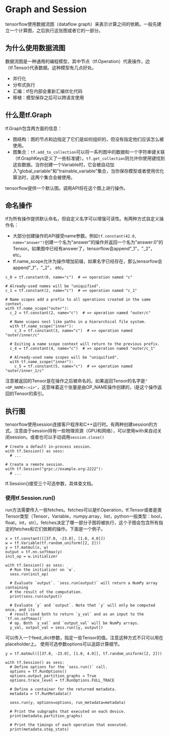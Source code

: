 # Graph and Session

tensorflow使用数据流图（dataflow graph）来表示计算之间的依赖。一般先建立一个计算图，之后执行这张图或者它的一部分。

## 为什么使用数据流图

数据流图是一种通用的编程模型，其中节点（tf.Operation）代表操作，边（tf.Tensor)代表数据。这种模型有几点好处。

- 并行化
- 分布式执行
- 汇编：tf在内部会重新汇编优化代码
- 移植：模型保存之后可以跨语言使用

## 什么是tf.Graph

tf.Graph包含两方面的信息：

- 图结构：图的节点和边指定了它们是如何组织的，但没有指定他们应该怎么被使用。
- 图集合：```tf.add_to_collection```可以将一系列图中的数据和一个字符串键关联（tf.GraphKeys定义了一些标准键）。```tf.get_collection```则允许你使用键找到这些数据。当你创建一个Variable时，它会被自动加入"global_variable"和"trainable_variable"集合，当你保存模型或者使用优化算法时，这两个集合会被使用。

tensorflow提供一个默认图。调用API将在这个图上进行操作。

## 命名操作

tf为所有操作提供默认命名，但自定义名字可以增强可读性。有两种方式自定义操作名：

- 大部分创建操作的API接受name参数。例如```tf.constant(42.0, name="answer")```创建一个名为"answer"的操作并返回一个名为"answer:0"的Tensor。如果图中已经有answer了，tensorflow会append"_1"，"_2"， etc。
- tf.name_scope允许为操作增加前缀，如果名字已经存在，那么tensorfow会append"_1"，"_2"， etc。
```
c_0 = tf.constant(0, name="c")  # => operation named "c"

# Already-used names will be "uniquified".
c_1 = tf.constant(2, name="c")  # => operation named "c_1"

# Name scopes add a prefix to all operations created in the same context.
with tf.name_scope("outer"):
  c_2 = tf.constant(2, name="c")  # => operation named "outer/c"

  # Name scopes nest like paths in a hierarchical file system.
  with tf.name_scope("inner"):
    c_3 = tf.constant(3, name="c")  # => operation named "outer/inner/c"

  # Exiting a name scope context will return to the previous prefix.
  c_4 = tf.constant(4, name="c")  # => operation named "outer/c_1"

  # Already-used name scopes will be "uniquified".
  with tf.name_scope("inner"):
    c_5 = tf.constant(5, name="c")  # => operation named "outer/inner_1/c"
```
注意被返回的Tensor是在操作之后被命名的。如果返回Tensor的名字是```"<OP_NAME>:<i>"```，这意味着这个张量是由OP_NAME操作创建的，i是这个操作返回的Tensor的索引。

## 执行图

tensorflow使用session连接客户程序和C++运行时。有两种创建session的方式。注意由于session持有一些物理资源（GPU和网络），可以使用with来自动关闭session。或者也可以手动调用```session.close()```
```
# Create a default in-process session.
with tf.Session() as sess:
  # ...

# Create a remote session.
with tf.Session("grpc://example.org:2222"):
  # ...
```
tf.Session()接受三个可选参数，具体查文档。

### 使用tf.Session.run()

run方法需要传入一些fetches。fetches可以是tf.Operation，tf.Tensor或者是类Tensor类型（Tensor，Variable，numpy.array，list，python一般类型：bool，float，int，str）。fetches决定了哪一部分子图将被执行，这个子图会包含所有指定的fetches和它们依赖的操作。下面是一个例子。
```
x = tf.constant([[37.0, -23.0], [1.0, 4.0]])
w = tf.Variable(tf.random_uniform([2, 2]))
y = tf.matmul(x, w)
output = tf.nn.softmax(y)
init_op = w.initializer

with tf.Session() as sess:
  # Run the initializer on `w`.
  sess.run(init_op)

  # Evaluate `output`. `sess.run(output)` will return a NumPy array containing
  # the result of the computation.
  print(sess.run(output))

  # Evaluate `y` and `output`. Note that `y` will only be computed once, and its
  # result used both to return `y_val` and as an input to the `tf.nn.softmax()`
  # op. Both `y_val` and `output_val` will be NumPy arrays.
  y_val, output_val = sess.run([y, output])
```
可以传入一个feed_dict参数，指定一些Tensor的值。注意这种方式不只可以用在placeholder上。
使用可选参数options可以追踪计算细节。
```
y = tf.matmul([[37.0, -23.0], [1.0, 4.0]], tf.random_uniform([2, 2]))

with tf.Session() as sess:
  # Define options for the `sess.run()` call.
  options = tf.RunOptions()
  options.output_partition_graphs = True
  options.trace_level = tf.RunOptions.FULL_TRACE

  # Define a container for the returned metadata.
  metadata = tf.RunMetadata()

  sess.run(y, options=options, run_metadata=metadata)

  # Print the subgraphs that executed on each device.
  print(metadata.partition_graphs)

  # Print the timings of each operation that executed.
  print(metadata.step_stats)
```